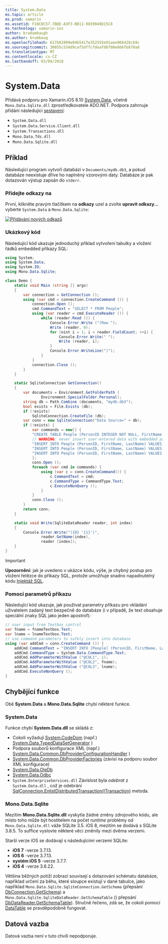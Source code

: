 ```yaml
---
title: System.Data
ms.topic: article
ms.prod: xamarin
ms.assetid: F10C0C57-7BDE-A3F3-B011-9839949D15C8
ms.technology: xamarin-ios
author: bradumbaugh
ms.author: brumbaug
ms.openlocfilehash: 617b02899e04b5417e352555e91aee966428cb9c
ms.sourcegitcommit: 30055c534d9caf5dffcfdeafd6f08e666fb870a8
ms.translationtype: MT
ms.contentlocale: cs-CZ
ms.lasthandoff: 03/09/2018
---
```

# <a name="systemdata"></a>System.Data

Přidává podporu pro Xamarin.iOS 8.10 [System.Data](https://developer.xamarin.com/api/namespace/System.Data/), včetně `Mono.Data.Sqlite.dll` zprostředkovatele ADO.NET. Podpora zahrnuje přidání následující [sestavení](~/cross-platform/internals/available-assemblies.md):

-  `System.Data.dll`
-  `System.Data.Service.Client.dll`
-  `System.Transactions.dll`
-  `Mono.Data.Tds.dll`
-  `Mono.Data.Sqlite.dll`


<a name="Example" />

## <a name="example"></a>Příklad

Následující program vytvoří databázi v `Documents/mydb.db3`, a pokud databáze neexistuje dříve ho naplněný vzorovými daty. Databáze je pak dotazován výstup zapsán do `stderr`.

### <a name="add-references"></a>Přidejte odkazy na

První, klikněte pravým tlačítkem na **odkazy** uzel a zvolte **upravit odkazy...**  vyberte `System.Data` a `Mono.Data.Sqlite`:

[![](system.data-images/edit-references-sml.png "Přidávání nových odkazů")](system.data-images/edit-references.png#lightbox)

### <a name="sample-code"></a>Ukázkový kód

Následující kód ukazuje jednoduchý příklad vytvoření tabulky a vložení řádků embedded příkazy SQL:

```csharp
using System;
using System.Data;
using System.IO;
using Mono.Data.Sqlite;

class Demo {
    static void Main (string [] args)
    {
        var connection = GetConnection ();
        using (var cmd = connection.CreateCommand ()) {
            connection.Open ();
            cmd.CommandText = "SELECT * FROM People";
            using (var reader = cmd.ExecuteReader ()) {
                while (reader.Read ()) {
                    Console.Error.Write ("(Row ");
                    Write (reader, 0);
                    for (nint i = 1; i < reader.FieldCount; ++i) {
                        Console.Error.Write(" ");
                        Write (reader, i);
                    }
                    Console.Error.WriteLine(")");
                }
            }
            connection.Close ();
        }
    }

    static SqliteConnection GetConnection()
    {
        var documents = Environment.GetFolderPath (
                Environment.SpecialFolder.Personal);
        string db = Path.Combine (documents, "mydb.db3");
        bool exists = File.Exists (db);
        if (!exists)
            SqliteConnection.CreateFile (db);
        var conn = new SqliteConnection("Data Source=" + db);
        if (!exists) {
            var commands = new[] {
            "CREATE TABLE People (PersonID INTEGER NOT NULL, FirstName ntext, LastName ntext)",
            // WARNING: never insert user-entered data with embedded parameter values
            "INSERT INTO People (PersonID, FirstName, LastName) VALUES (1, 'First', 'Last')",
            "INSERT INTO People (PersonID, FirstName, LastName) VALUES (2, 'Dewey', 'Cheatem')",
            "INSERT INTO People (PersonID, FirstName, LastName) VALUES (3, 'And', 'How')",
            };
            conn.Open ();
            foreach (var cmd in commands) {
                using (var c = conn.CreateCommand()) {
                    c.CommandText = cmd;
                    c.CommandType = CommandType.Text;
                    c.ExecuteNonQuery ();
                }
            }
            conn.Close ();
        }
        return conn;
    }

    static void Write(SqliteDataReader reader, int index)
    {
        Console.Error.Write("({0} '{1}')",
                reader.GetName(index),
                reader [index]);
    }
}
```

> [!IMPORTANT]
> **Upozornění:** jak je uvedeno v ukázce kódu, výše, je chybný postup pro vložení řetězce do příkazy SQL, protože umožňuje snadno napadnutelný kódu [Injektáž SQL](http://en.wikipedia.org/wiki/SQL_injection).


### <a name="using-command-parameters"></a>Pomocí parametrů příkazu

Následující kód ukazuje, jak používat parametry příkazu pro vkládání uživatelem zadaný text bezpečně do databáze (i v případě, že text obsahuje speciální znaky SQL jako jeden apostrof):

```csharp
// user input from Textbox control
var fname = fnameTextbox.Text;
var lname = lnameTextbox.Text;
// use command parameters to safely insert into database
using (var addCmd = conn.CreateCommand ()) {
    addCmd.CommandText = "INSERT INTO [People] (PersonID, FirstName, LastName) VALUES (@COL1, @COL2, @COL3)";
    addCmd.CommandType = System.Data.CommandType.Text;
    addCmd.AddParameterWithValue ("@COL1", 1);
    addCmd.AddParameterWithValue ("@COL2", fname);
    addCmd.AddParameterWithValue ("@COL3", lname);
    addCmd.ExecuteNonQuery ();
}
```

<a name="Missing_Functionality" />

## <a name="missing-functionality"></a>Chybějící funkce

Obě **System.Data** a **Mono.Data.Sqlite** chybí některé funkce.

<a name="System.Data" />

### <a name="systemdata"></a>System.Data

Funkce chybí **System.Data.dll** se skládá z:

-  Cokoli vyžadují [System.CodeDom](https://developer.xamarin.com/api/namespace/System.CodeDom/) (např.)  [System.Data.TypedDataSetGenerator](https://developer.xamarin.com/api/type/System.Data.TypedDataSetGenerator/) )
-  Podpora souborů konfigurace XML (např.)  [System.Data.Common.DbProviderConfigurationHandler](https://developer.xamarin.com/api/type/System.Data.Common.DbProviderConfigurationHandler/) )
-   [System.Data.Common.DbProviderFactories](https://developer.xamarin.com/api/type/System.Data.Common.DbProviderFactories/) (závisí na podporu soubor XML konfigurace)
-   [System.Data.OleDb](https://developer.xamarin.com/api/namespace/System.Data.OleDb/)
-   [System.Data.Odbc](https://developer.xamarin.com/api/namespace/System.Data.Odbc/)
-  `System.EnterpriseServices.dll` Závislost byla *odebrat* z `System.Data.dll` , což je odebrání [SqlConnection.EnlistDistributedTransaction(ITransaction)](https://developer.xamarin.com/api/member/System.Data.SqlClient.SqlConnection.EnlistDistributedTransaction/(System.EnterpriseServices.ITransaction)) metoda.


<a name="Mono.Data.Sqlite" />

### <a name="monodatasqlite"></a>Mono.Data.Sqlite

Mezitím **Mono.Data.Sqlite.dll** vyskytla žádné změny zdrojového kódu, ale místo toho může být hostitelem na počet *runtime* problémy od `Mono.Data.Sqlite.dll` váže SQLite 3.5. iOS 8, mezitím se dodává s SQLite 3.8.5. To suffice vyslovte některé věci změnily mezi dvěma verzemi.

Starší verze iOS se dodávají s následujícími verzemi SQLite:

- **iOS 7** -verze 3.7.13.
- **iOS 6** -verze 3.7.13.
- **systém iOS 5** -verze 3.7.7.
- **iOS 4** -verze 3.6.22.

Většina běžných potíží zobrazí souvisejí s dotazování schématu databáze, například určení za běhu, které sloupce existují v dané tabulce, jako například `Mono.Data.Sqlite.SqliteConnection.GetSchema` (přepsání [DbConnection.GetSchema](https://developer.xamarin.com/api/member/System.Data.Common.DbConnection.GetSchema/)) a `Mono.Data.Sqlite.SqliteDataReader.GetSchemaTable` () přepsání [DbDataReader.GetSchemaTable](https://developer.xamarin.com/api/member/System.Data.Common.DbDataReader.GetSchemaTable/)). Stručně řečeno, zdá se, že cokoli pomocí [DataTable](https://developer.xamarin.com/api/type/System.Data.DataTable/) se pravděpodobně fungovat.

<a name="Data_Binding" />

## <a name="data-binding"></a>Datová vazba

Datová vazba není v tuto chvíli nepodporuje.

